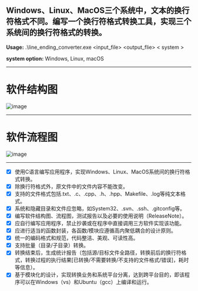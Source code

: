 ## Windows、Linux、MacOS三个系统中，文本的换行符格式不同。编写一个换行符格式转换工具，实现三个系统间的换行符格式的转换。

**Usage:** .\line_ending_converter.exe <input_file> <output_flie> < system >

**system option:** Windows, Linux, macOS

***
# 软件结构图
![image](https://github.com/StairJumperWei/line-ending-converter/assets/42022174/466887e1-733b-44e0-b3d2-8f954118f2cb)
***
# 软件流程图
![image](https://github.com/StairJumperWei/line-ending-converter/assets/42022174/37497064-4c33-45cb-b312-648908f43438)
***

- [x] 使用C语言编写应用程序，实现Windows、Linux、MacOS系统间的换行符格式转换。
- [x] 除换行符格式外，原文件中的文件内容不能改变。
- [x] 支持的文件格式包括.txt、.c、.cpp、.h、.hpp、Makefile、.log等纯文本格式。
- [x] 系统和隐藏目录和文件应忽略，如System32、.svn、.ssh、.gitconfig等。
- [x] 编写软件结构图、流程图，测试报告以及必要的使用说明（ReleaseNote）。
- [x] 应自行编写应用程序，禁止抄袭或在程序中直接调用三方软件实现该功能。
- [x] 应进行适当的函数封装，各函数/模块应遵循高内聚低耦合的设计原则。
- [x] 统一的编码格式和规范，代码整洁、美观、可读性高。
- [x] 支持批量（目录/子目录）转换。
- [x] 转换结束后，生成统计报告（包括源/目标文件全路径，转换前后的换行符格式，转换过程的执行结果[已转换/不需要转换/不支持的文件格式/错误]，耗时等信息）。
- [x] 基于模块化的设计，实现转换业务和系统平台分离，达到跨平台目的，即该程序可以在Windows（vs）和Ubuntu（gcc）上编译和运行。

